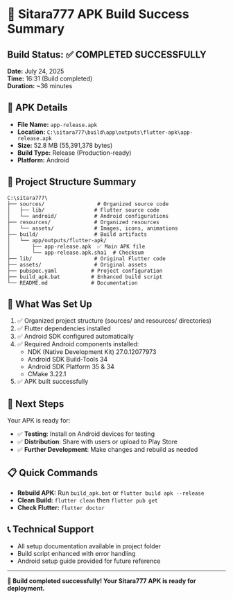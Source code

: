 # 🎉 Sitara777 APK Build Success Summary

## Build Status: ✅ COMPLETED SUCCESSFULLY

**Date:** July 24, 2025  
**Time:** 16:31 (Build completed)  
**Duration:** ~36 minutes  

## 📱 APK Details
- **File Name:** `app-release.apk`
- **Location:** `C:\sitara777\build\app\outputs\flutter-apk\app-release.apk`
- **Size:** 52.8 MB (55,391,378 bytes)
- **Build Type:** Release (Production-ready)
- **Platform:** Android

## 📁 Project Structure Summary
```
C:\sitara777\
├── sources/                 # Organized source code
│   ├── lib/                # Flutter source code
│   └── android/            # Android configurations
├── resources/              # Organized resources
│   └── assets/             # Images, icons, animations
├── build/                  # Build artifacts
│   └── app/outputs/flutter-apk/
│       ├── app-release.apk  ✅ Main APK file
│       └── app-release.apk.sha1  # Checksum
├── lib/                    # Original Flutter code
├── assets/                 # Original assets
├── pubspec.yaml           # Project configuration
├── build_apk.bat          # Enhanced build script
└── README.md              # Documentation
```

## 🔧 What Was Set Up
1. ✅ Organized project structure (sources/ and resources/ directories)
2. ✅ Flutter dependencies installed
3. ✅ Android SDK configured automatically
4. ✅ Required Android components installed:
   - NDK (Native Development Kit) 27.0.12077973
   - Android SDK Build-Tools 34
   - Android SDK Platform 35 & 34
   - CMake 3.22.1
5. ✅ APK built successfully

## 🚀 Next Steps
Your APK is ready for:
- ✅ **Testing**: Install on Android devices for testing
- ✅ **Distribution**: Share with users or upload to Play Store
- ✅ **Further Development**: Make changes and rebuild as needed

## 📋 Quick Commands
- **Rebuild APK:** Run `build_apk.bat` or `flutter build apk --release`
- **Clean Build:** `flutter clean` then `flutter pub get`
- **Check Flutter:** `flutter doctor`

## 📞 Technical Support
- All setup documentation available in project folder
- Build script enhanced with error handling
- Android setup guide provided for future reference

---
**🎯 Build completed successfully! Your Sitara777 APK is ready for deployment.**
